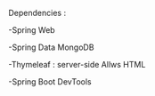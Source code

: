 Dependencies :

-Spring Web

-Spring Data MongoDB

-Thymeleaf : server-side Allws HTML

-Spring Boot DevTools
